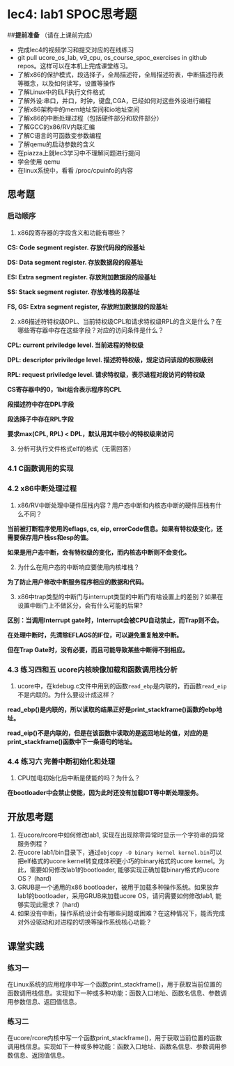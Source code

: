 # lec4: lab1 SPOC思考题

##**提前准备**
（请在上课前完成）

 - 完成lec4的视频学习和提交对应的在线练习
 - git pull ucore_os_lab, v9_cpu, os_course_spoc_exercises in github repos。这样可以在本机上完成课堂练习。
 - 了解x86的保护模式，段选择子，全局描述符，全局描述符表，中断描述符表等概念，以及如何读写，设置等操作
 - 了解Linux中的ELF执行文件格式
 - 了解外设:串口，并口，时钟，键盘,CGA，已经如何对这些外设进行编程
 - 了解x86架构中的mem地址空间和io地址空间
 - 了解x86的中断处理过程（包括硬件部分和软件部分）
 - 了解GCC的x86/RV内联汇编
 - 了解C语言的可函数变参数编程
 - 了解qemu的启动参数的含义
 - 在piazza上就lec3学习中不理解问题进行提问
 - 学会使用 qemu
 - 在linux系统中，看看 /proc/cpuinfo的内容

## 思考题

### 启动顺序

1. x86段寄存器的字段含义和功能有哪些？

**CS: Code segment register. 存放代码段的段基址**

**DS: Data segment register. 存放数据段的段基址**

**ES: Extra segment register. 存放附加数据段的段基址**

**SS: Stack segment register. 存放堆栈的段基址**

**FS, GS: Extra segment register, 存放附加数据段的段基址**

2. x86描述符特权级DPL、当前特权级CPL和请求特权级RPL的含义是什么？在哪些寄存器中存在这些字段？对应的访问条件是什么？

**CPL: current priviledge level. 当前进程的特权级**

**DPL: descriptor priviledge level. 描述符特权级，规定访问该段的权限级别**

**RPL: request priviledge level. 请求特权级，表示进程对段访问的特权级**

**CS寄存器中的0，1bit组合表示程序的CPL**

**段描述符中存在DPL字段**

**段选择子中存在RPL字段**

**要求max(CPL, RPL) < DPL，默认用其中较小的特权级来访问**

3. 分析可执行文件格式elf的格式（无需回答）

### 4.1 C函数调用的实现

### 4.2 x86中断处理过程

1. x86/RV中断处理中硬件压栈内容？用户态中断和内核态中断的硬件压栈有什么不同？

**当前被打断程序使用的eflags, cs, eip, errorCode信息。如果有特权级变化，还需要保存用户栈ss和esp的值。**

**如果是用户态中断，会有特权级的变化，而内核态中断则不会变化。**

2. 为什么在用户态的中断响应要使用内核堆栈？

**为了防止用户修改中断服务程序相应的数据和代码。**

3. x86中trap类型的中断门与interrupt类型的中断门有啥设置上的差别？如果在设置中断门上不做区分，会有什么可能的后果?

**区别：当调用Interrupt gate时，Interrupt会被CPU自动禁止，而Trap则不会。**

**在处理中断时，先清除EFLAGS的IF位，可以避免重复触发中断。**

**但在Trap Gate时，没有必要，而且可能导致某些中断得不到相应。**

### 4.3 练习四和五 ucore内核映像加载和函数调用栈分析

1. ucore中，在kdebug.c文件中用到的函数`read_ebp`是内联的，而函数`read_eip`不是内联的。为什么要设计成这样？

**read_ebp()是内联的，所以读取的结果正好是print_stackframe()函数的ebp地址。**

**read_eip()不是内联的，但是在该函数中读取的是返回地址的值，对应的是print_stackframe()函数中下一条语句的地址。**

### 4.4 练习六 完善中断初始化和处理

1. CPU加电初始化后中断是使能的吗？为什么？

**在bootloader中会禁止使能，因为此时还没有加载IDT等中断处理服务。**

## 开放思考题

1. 在ucore/rcore中如何修改lab1, 实现在出现除零异常时显示一个字符串的异常服务例程？
2. 在ucore lab1/bin目录下，通过`objcopy -O binary kernel kernel.bin`可以把elf格式的ucore kernel转变成体积更小巧的binary格式的ucore kernel。为此，需要如何修改lab1的bootloader, 能够实现正确加载binary格式的ucore OS？ (hard)
3. GRUB是一个通用的x86 bootloader，被用于加载多种操作系统。如果放弃lab1的bootloader，采用GRUB来加载ucore OS，请问需要如何修改lab1, 能够实现此需求？ (hard)
4. 如果没有中断，操作系统设计会有哪些问题或困难？在这种情况下，能否完成对外设驱动和对进程的切换等操作系统核心功能？

## 课堂实践
### 练习一
在Linux系统的应用程序中写一个函数print_stackframe()，用于获取当前位置的函数调用栈信息。实现如下一种或多种功能：函数入口地址、函数名信息、参数调用参数信息、返回值信息。

### 练习二
在ucore/rcore内核中写一个函数print_stackframe()，用于获取当前位置的函数调用栈信息。实现如下一种或多种功能：函数入口地址、函数名信息、参数调用参数信息、返回值信息。
